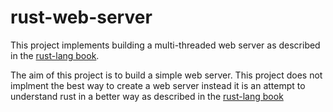 # rust-web-server

This project implements building a multi-threaded web server as described in the [rust-lang book](https://doc.rust-lang.org/book/ch20-00-final-project-a-web-server.html).

The aim of this project is to build a simple web server. This project does not implment the best way to create a web server instead it is an attempt to understand rust in a better way as described in the [rust-lang book](https://doc.rust-lang.org/book/ch20-00-final-project-a-web-server.html)